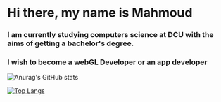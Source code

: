 # Hi there, my name is Mahmoud

### I am currently studying computers science at DCU with the aims of getting a bachelor's degree.
### I wish to become a webGL Developer or an app developer
![Anurag's GitHub stats](https://github-readme-stats.vercel.app/api?username=Machy45&show_icons=true&theme=radical)

[![Top Langs](https://github-readme-stats.vercel.app/api/top-langs/?username=Machy45&layout=compact)](https://github.com/anuraghazra/github-readme-stats)
